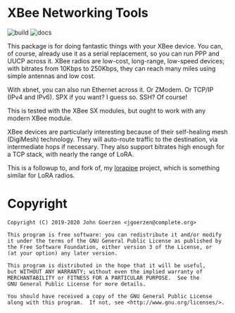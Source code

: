 # XBee Networking Tools

![build](https://github.com/jgoerzen/xbnet/workflows/build/badge.svg) ![docs](https://docs.rs/xbnet/badge.svg)


This package is for doing fantastic things with your XBee device.  You can, of course, already use it as a serial replacement, so you can run PPP and UUCP across it.  XBee radios are low-cost, long-range, low-speed devices; with bitrates from 10Kbps to 250Kbps, they can reach many miles using simple antennas and low cost.

With xbnet, you can also run Ethernet across it.  Or ZModem.  Or TCP/IP (IPv4 and IPv6).  SPX if you want?  I guess so.  SSH?  Of course!

This is tested with the XBee SX modules, but ought to work with any modern XBee module.

XBee devices are particularly interesting because of their self-healing mesh (DigiMesh) technology.  They will auto-route traffic to the destination, via intermediate hops if necessary.  They also support bitrates high enough for a TCP stack, with nearly the range of LoRA.

This is a followup to, and fork of, my [lorapipe](https://github.com/jgoerzen/lorapipe) project, which is something similar for LoRA radios.

# Copyright

    Copyright (C) 2019-2020 John Goerzen <jgoerzen@complete.org>

    This program is free software: you can redistribute it and/or modify
    it under the terms of the GNU General Public License as published by
    the Free Software Foundation, either version 3 of the License, or
    (at your option) any later version.

    This program is distributed in the hope that it will be useful,
    but WITHOUT ANY WARRANTY; without even the implied warranty of
    MERCHANTABILITY or FITNESS FOR A PARTICULAR PURPOSE.  See the
    GNU General Public License for more details.

    You should have received a copy of the GNU General Public License
    along with this program.  If not, see <http://www.gnu.org/licenses/>.
